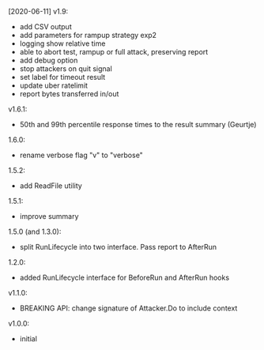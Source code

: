 [2020-06-11] v1.9:

- add CSV output
- add parameters for rampup strategy exp2
- logging show relative time
- able to abort test, rampup or full attack, preserving report
- add debug option
- stop attackers on quit signal
- set label for timeout result
- update uber ratelimit
- report bytes transferred in/out

v1.6.1:
- 50th and 99th percentile response times to the result summary (Geurtje)

1.6.0:
- rename verbose flag "v" to "verbose"

1.5.2:
- add ReadFile utility

1.5.1:
- improve summary

1.5.0 (and 1.3.0):
- split RunLifecycle into two interface. Pass report to AfterRun

1.2.0:
- added RunLifecycle interface for BeforeRun and AfterRun hooks

v1.1.0:
- BREAKING API: change signature of Attacker.Do to include context

v1.0.0:
- initial
